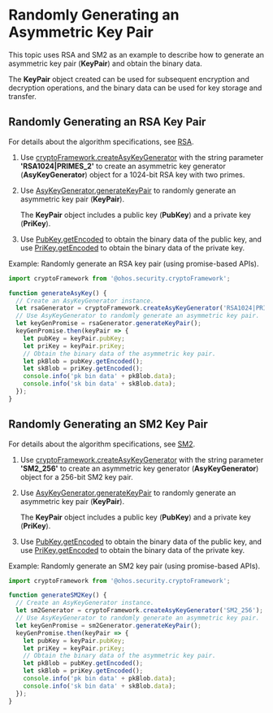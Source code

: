 # Randomly Generating an Asymmetric Key Pair


This topic uses RSA and SM2 as an example to describe how to generate an asymmetric key pair (**KeyPair**) and obtain the binary data.


The **KeyPair** object created can be used for subsequent encryption and decryption operations, and the binary data can be used for key storage and transfer.


## Randomly Generating an RSA Key Pair

For details about the algorithm specifications, see [RSA](crypto-asym-key-generation-conversion-spec.md#rsa).

1. Use [cryptoFramework.createAsyKeyGenerator](../../reference/apis-crypto-architecture-kit/js-apis-cryptoFramework.md#cryptoframeworkcreateasykeygenerator) with the string parameter **'RSA1024|PRIMES_2'** to create an asymmetric key generator (**AsyKeyGenerator**) object for a 1024-bit RSA key with two primes.

2. Use [AsyKeyGenerator.generateKeyPair](../../reference/apis-crypto-architecture-kit/js-apis-cryptoFramework.md#generatekeypair-1) to randomly generate an asymmetric key pair (**KeyPair**).
   
   The **KeyPair** object includes a public key (**PubKey**) and a private key (**PriKey**).

3. Use [PubKey.getEncoded](../../reference/apis-crypto-architecture-kit/js-apis-cryptoFramework.md#getencoded) to obtain the binary data of the public key, and use [PriKey.getEncoded](../../reference/apis-crypto-architecture-kit/js-apis-cryptoFramework.md#getencoded) to obtain the binary data of the private key.

Example: Randomly generate an RSA key pair (using promise-based APIs).

```ts
import cryptoFramework from '@ohos.security.cryptoFramework';

function generateAsyKey() {
  // Create an AsyKeyGenerator instance.
  let rsaGenerator = cryptoFramework.createAsyKeyGenerator('RSA1024|PRIMES_2');
  // Use AsyKeyGenerator to randomly generate an asymmetric key pair.
  let keyGenPromise = rsaGenerator.generateKeyPair();
  keyGenPromise.then(keyPair => {
    let pubKey = keyPair.pubKey;
    let priKey = keyPair.priKey;
    // Obtain the binary data of the asymmetric key pair.
    let pkBlob = pubKey.getEncoded();
    let skBlob = priKey.getEncoded();
    console.info('pk bin data' + pkBlob.data);
    console.info('sk bin data' + skBlob.data);
  });
}
```


## Randomly Generating an SM2 Key Pair

For details about the algorithm specifications, see [SM2](crypto-asym-key-generation-conversion-spec.md#sm2).

1. Use [cryptoFramework.createAsyKeyGenerator](../../reference/apis-crypto-architecture-kit/js-apis-cryptoFramework.md#cryptoframeworkcreateasykeygenerator) with the string parameter **'SM2_256'** to create an asymmetric key generator (**AsyKeyGenerator**) object for a 256-bit SM2 key pair.

2. Use [AsyKeyGenerator.generateKeyPair](../../reference/apis-crypto-architecture-kit/js-apis-cryptoFramework.md#generatekeypair-1) to randomly generate an asymmetric key pair (**KeyPair**).
   
   The **KeyPair** object includes a public key (**PubKey**) and a private key (**PriKey**).

3. Use [PubKey.getEncoded](../../reference/apis-crypto-architecture-kit/js-apis-cryptoFramework.md#getencoded) to obtain the binary data of the public key, and use [PriKey.getEncoded](../../reference/apis-crypto-architecture-kit/js-apis-cryptoFramework.md#getencoded) to obtain the binary data of the private key.

Example: Randomly generate an SM2 key pair (using promise-based APIs).

```ts
import cryptoFramework from '@ohos.security.cryptoFramework';

function generateSM2Key() {
  // Create an AsyKeyGenerator instance.
  let sm2Generator = cryptoFramework.createAsyKeyGenerator('SM2_256');
  // Use AsyKeyGenerator to randomly generate an asymmetric key pair.
  let keyGenPromise = sm2Generator.generateKeyPair();
  keyGenPromise.then(keyPair => {
    let pubKey = keyPair.pubKey;
    let priKey = keyPair.priKey;
    // Obtain the binary data of the asymmetric key pair.
    let pkBlob = pubKey.getEncoded();
    let skBlob = priKey.getEncoded();
    console.info('pk bin data' + pkBlob.data);
    console.info('sk bin data' + skBlob.data);
  });
}
```
